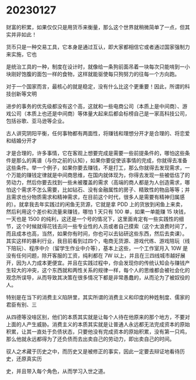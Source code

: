 # 20230127

财富的积累，如果仅仅只是用货币来衡量，那么这个世界就稍微简单了一点，但其实并非如此！

货币只是一种交易工具，它本身是通过互认，即大家都相信它或者通过国家强制力来实施，它也

是统治工具的一种，制度在设计时，就像给一条狗前面吊着一块每次只能啃到一小块刚好饱腹的面包一样的食物，这样就能驱使每只狗努力的往每一个方向跑。

对于一个国家而言，最核心的就是稳定，没有什么比这个更重要！因此，所谓的科技创新等文明

进步的事务的优先级都没有这个高，这就和一些电商公司（本质上是中间商）、游戏公司（本质上也还是中间商）等体量大起来后都会标榜自己是一家高科技公司，包括谷歌、亚马逊等企业。

古人讲究阴阳平衡，任何事物都有两面性，将赚钱和理想分开才是合理的、将恋爱和结婚分开才

才是合理的，许多事情，它在客观上想要完成是需要一些前提条件的，哪怕这些条件是那么的离谱（与你之前的认知），如果你要促使该事情的完成，你就得去准备这些条件。举一个例子，如果你要去赚钱，不是打工，那么你就得去发现需求，一个万能的赚钱定律就是中间商思维，在国内就体现为，你得去发现一些被低估了的劳动力，然后你要去找到一些未被覆盖的需求（高端的商人都是为人创造需求，哪怕这个需求不怎么需要，比如钻石、没有金融属性的房子、精致性的物品等等；并且需求也分物质需求和精神需求，在目前这个时代，很多人是需要有精神归属感的）。就拿我去年实践过的闲鱼无货源，它就是拿 PDD 上的货放到闲鱼上来卖，然后利用这个差价和流量来赚钱，哪怕 1 天只有 100 单，如果一单能赚 15 块钱，一天也是 1500 的纯利，这还是一个号的情况下，这里面肯定有一些实践性的细节，这个时候就得花钱去问一些专业性的人员或者自己摸索（这个太浪费时间了，而且成本也高，当然，如果你有时间，你也可以去钻研这些东西，然后去卖课）。其实这样的暴利行业，我目前看到过四个，电商无货源、游戏代练、游戏陪玩（线下陪玩）、程序中介（留学生作业中介等），基本上这些，一个工作室月入 10W 是没有任何问题，除开客服的工资，纯利都在 7W 以上，并且在三四线城市越好展开，因为人力成本更便宜。并且在实践过程中，你会发现你的传统认知会与赚钱产生较大的冲突，这个东西就和两性关系的规律一样，每个人的思维都会被社会化的观念所误导，从而导致其决策在很多情况下都是非常愚蠢的，从而沦为了被奴役的人。

特别是在当下的消费主义陷阱里，其实所谓的消费主义和印度的种姓制度、儒家的君臣有别、三

从四德等没啥区别，他们的本质其实就是让每个人待在他原来的那个地方，不要对上面的人产生威胁。消费主义的本质其实就是让普通人永远都无法完成资本的原始积累，让其一直处于负债状态，只要他没有完成资本的原始积累，没有第一只鸡，那么他就永远都得为了还负债而去出卖自己的劳动力，即出卖自己的时间。

驭人之术藏于历史之中，而历史又是被修正的事实，因此一定要去辩证地看待历史，还原真实历

史，并且带入每个角色，从而学习入世之道。